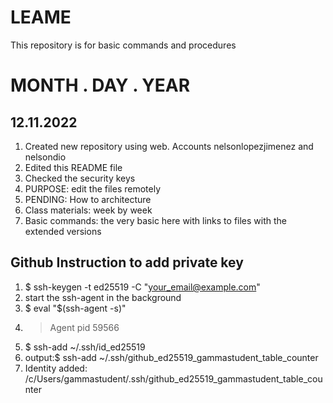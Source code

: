 # LEAME
This repository is for basic commands and procedures

# MONTH . DAY . YEAR
## 12.11.2022

1. Created new repository using web. Accounts nelsonlopezjimenez and nelsondio
1. Edited this README file
1. Checked the security keys
1. PURPOSE: edit the files remotely
1. PENDING: How to architecture
1. Class materials: week by week
1. Basic commands: the very basic here with links to files with the extended versions

## Github Instruction to add private key
1. $ ssh-keygen -t ed25519 -C "your_email@example.com"
1. start the ssh-agent in the background
1. $ eval "$(ssh-agent -s)"
1. > Agent pid 59566
1. $ ssh-add ~/.ssh/id_ed25519
1. output:$ ssh-add ~/.ssh/github_ed25519_gammastudent_table_counter
1. Identity added: /c/Users/gammastudent/.ssh/github_ed25519_gammastudent_table_counter 


